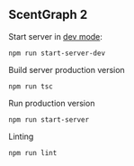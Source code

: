 ## ScentGraph 2


Start server in [dev mode](http://localhost:3001/):

```
npm run start-server-dev
```

Build server production version

```
npm run tsc
```

Run production version

```
npm run start-server
```

Linting

```
npm run lint
```
